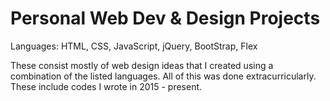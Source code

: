 # Personal Web Dev & Design Projects
Languages: HTML, CSS, JavaScript, jQuery, BootStrap, Flex

These consist mostly of web design ideas that I created using a combination of the listed languages. All of this was done extracurricularly. These include codes I wrote in 2015 - present.
